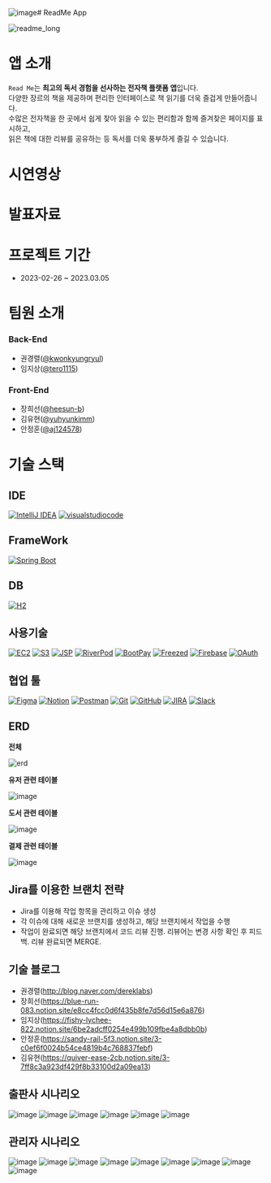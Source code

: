 ![image](https://github.com/kdit-2023/Round02-Final-Team03-Admin/assets/153582315/f530a6fa-57c4-4557-b450-36240c581349)# ReadMe App

![readme_long](https://github.com/ReadMeCorporation/app_ReadMe/assets/68271830/cb87d3f4-2a02-47d1-8894-371e7954dd02)


# 앱 소개
`Read Me`는 **최고의 독서 경험을 선사하는 전자책 플랫폼 앱**입니다.</br>
다양한 장르의 책을 제공하며 편리한 인터페이스로 책 읽기를 더욱 즐겁게 만들어줍니다.</br>
수많은 전자책을 한 곳에서 쉽게 찾아 읽을 수 있는 편리함과 함께 즐겨찾은 페이지를 표시하고,</br> 읽은 책에 대한 리뷰를 공유하는 등 독서를 더욱 풍부하게 즐길 수 있습니다. </br>

# 시연영상


# 발표자료



# 프로젝트 기간
- 2023-02-26 ~ 2023.03.05

# 팀원 소개
### Back-End
- 권경렬([@kwonkyungryul](https://github.com/kwonkyungryul))
- 임지상([@tero1115](https://github.com/tero1115))
### Front-End
- 장희선([@heesun-b](https://github.com/heesun-b))
- 김유현([@yuhyunkimm](https://github.com/yuhyunkimm))
- 안정훈([@aj124578](https://github.com/aj124578))

# 기술 스택
## IDE
[![IntelliJ IDEA](https://img.shields.io/badge/-IntelliJ%20IDEA-blue?logo=intellij-idea&logoColor=white)](https://www.jetbrains.com/idea/)
[![visualstudiocode](https://img.shields.io/badge/-Android%20Studio-green?logo=android-studio&logoColor=white)](https://developer.android.com/studio)

## FrameWork
[![Spring Boot](https://img.shields.io/badge/-Spring%20Boot-brightgreen?logo=spring&logoColor=white)](https://spring.io/projects/spring-boot)

## DB
[![H2](https://img.shields.io/badge/-H2-orange?logo=h2&logoColor=white)](http://www.h2database.com)

## 사용기술
[![EC2](https://img.shields.io/badge/-EC2-orange?logo=amazon-aws&logoColor=white)](https://aws.amazon.com/ec2/)
[![S3](https://img.shields.io/badge/-S3-yellow?logo=amazon-s3&logoColor=white)](https://aws.amazon.com/s3/)
[![JSP](https://img.shields.io/badge/-JSP-orange?logo=java&logoColor=white)](https://www.oracle.com/java/technologies/javaserverpages.html)
[![RiverPod](https://img.shields.io/badge/-RiverPod-blue?logo=flutter&logoColor=white)](https://pub.dev/packages/riverpod)
[![BootPay](https://img.shields.io/badge/-BootPay-yellow?logo=bootpay&logoColor=white)](https://www.bootpay.co.kr/)
[![Freezed](https://img.shields.io/badge/-Freezed-brightgreen?logo=dart&logoColor=white)](https://pub.dev/packages/freezed)
[![Firebase](https://img.shields.io/badge/-Firebase-yellow?logo=firebase&logoColor=white)](https://firebase.google.com/)
[![OAuth](https://img.shields.io/badge/-OAuth-blue?logo=oauth&logoColor=white)](https://oauth.net/)

## 협업 툴
[![Figma](https://img.shields.io/badge/-Figma-purple?logo=figma&logoColor=white)](https://www.figma.com)
[![Notion](https://img.shields.io/badge/-Notion-black?logo=notion&logoColor=white)](https://www.notion.so)
[![Postman](https://img.shields.io/badge/-Postman-orange?logo=postman&logoColor=white)](https://www.postman.com)
[![Git](https://img.shields.io/badge/-Git-red?logo=git&logoColor=white)](https://git-scm.com)
[![GitHub](https://img.shields.io/badge/-GitHub-black?logo=github&logoColor=white)](https://github.com)
[![JIRA](https://img.shields.io/badge/-JIRA-blue?logo=jira&logoColor=white)](https://www.atlassian.com/software/jira)
[![Slack](https://img.shields.io/badge/-Slack-purple?logo=slack&logoColor=white)](https://slack.com)

## ERD
**전체**

![erd](https://github.com/ReadMeCorporation/admin_server_ReadMe/assets/68271830/8193e8d2-3071-4692-b143-e3b81c8089fe)

**유저 관련 테이블**

![image](https://github.com/ReadMeCorporation/app_ReadMe/assets/68271830/4c0e2dfb-544f-46ba-ae22-e4062f5ae7e6)

**도서 관련 테이블**

![image](https://github.com/ReadMeCorporation/app_ReadMe/assets/68271830/d9808944-db68-4366-ad55-a3270f079046)

**결제 관련 테이블**

![image](https://github.com/ReadMeCorporation/app_ReadMe/assets/68271830/1f479158-2d32-4c9c-9ad7-ee0610c08159)

## Jira를 이용한 브랜치 전략
- Jira를 이용해 작업 항목을 관리하고 이슈 생성
- 각 이슈에 대해 새로운 브랜치를 생성하고, 해당 브랜치에서 작업을 수행
- 작업이 완료되면 해당 브랜치에서 코드 리뷰 진행. 리뷰어는 변경 사항 확인 후 피드백. 리뷰 완료되면 MERGE.

## 기술 블로그
- 권경렬(http://blog.naver.com/dereklabs)
- 장희선(https://blue-run-083.notion.site/e8cc4fcc0d6f435b8fe7d56d15e6a876)
- 임지상(https://fishy-lychee-822.notion.site/6be2adcff0254e499b109fbe4a8dbb0b)
- 안정훈(https://sandy-rail-5f3.notion.site/3-c0ef6f0024b54ce4819b4c768837febf)
- 김유현(https://quiver-ease-2cb.notion.site/3-7ff8c3a923df429f8b33100d2a09ea13)

## 출판사 시나리오
![image](https://github.com/ReadMeCorporation/app_ReadMe/assets/68271830/e5338785-078f-4ad2-aedd-4649691b7cf4)
![image](https://github.com/ReadMeCorporation/app_ReadMe/assets/68271830/d969bab5-c09d-451b-98f5-4153a983f006)
![image](https://github.com/ReadMeCorporation/app_ReadMe/assets/68271830/772eb343-9992-4754-99c0-9dfe393561d5)
![image](https://github.com/ReadMeCorporation/admin_server_ReadMe/assets/68271830/ba0ec91f-243d-416d-b866-78505c28f516)
![image](https://github.com/ReadMeCorporation/admin_server_ReadMe/assets/68271830/56099ebe-aa1a-4aa2-8963-ab3178b778a2)
![image](https://github.com/ReadMeCorporation/admin_server_ReadMe/assets/68271830/47b293b8-1636-494b-8abf-90adb3c10dd3)

## 관리자 시나리오
![image](https://github.com/ReadMeCorporation/admin_server_ReadMe/assets/68271830/67875990-afd2-4ec5-892b-2ef4c2f0bb52)
![image](https://github.com/ReadMeCorporation/admin_server_ReadMe/assets/68271830/3f6ab645-8e19-4b1f-81dc-296f1d74344b)
![image](https://github.com/ReadMeCorporation/admin_server_ReadMe/assets/68271830/e152eb15-76d8-481c-9b3d-24fb7038a362)
![image](https://github.com/ReadMeCorporation/admin_server_ReadMe/assets/68271830/7fe51f86-bde6-42c2-9168-53b48e6b3542)
![image](https://github.com/ReadMeCorporation/admin_server_ReadMe/assets/68271830/20533e8e-838d-4940-8a9e-3c23e5ea94c4)
![image](https://github.com/ReadMeCorporation/admin_server_ReadMe/assets/68271830/2c80f904-4ea0-4f6a-a591-52eb99c603c2)
![image](https://github.com/ReadMeCorporation/admin_server_ReadMe/assets/68271830/b50c482e-dc23-4c56-b48d-89863bbb954b)
![image](https://github.com/ReadMeCorporation/admin_server_ReadMe/assets/68271830/62d651e3-e5a8-4d68-a666-f04dfc9fd579)
![image](https://github.com/ReadMeCorporation/admin_server_ReadMe/assets/68271830/45166892-1c48-4bfe-9750-7a7ff20f2a5a)






